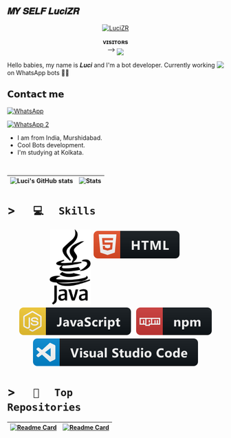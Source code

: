 <!--https://cdn.discordapp.com/emojis/905827157782200320.png?size=80-->

## 𝑴𝒀 𝑺𝑬𝑳𝑭 𝑳𝒖𝒄𝒊𝒁𝑹

<p align="center">  
  <a href="https://www.facebook.com/I.LUCI.ZR">
    <img alt=LuciZR height="150" src="https://pbs.twimg.com/media/Dsw0HsjWwAA-8fE.jpg">
   
</a> 
    
</p>

<p align="center">
    <b>ᴠɪsɪᴛᴏʀs</b><br>
 -->    <img align="middle" src="https://profile-counter.glitch.me/LuciZR/count.svg" />
</p>
    

<div align="center">
<img height="165px" src='https://github-readme-stats.vercel.app/api?username=LuciZR&show_icons=true&include_all_commits=true&theme=mere&hide_border=true' align="right">
</div>


<div align="left">
Hello babies, my name is 𝑳𝒖𝒄𝒊 and I'm a bot developer. Currently working on WhatsApp bots 🎸✨
</div>


##
## 𝗖𝗼𝗻𝘁𝗮𝗰𝘁 𝗺𝗲
<a href="https://api.whatsapp.com/send?phone=918293838182&text=%F0%9D%99%B7%F0%9D%9A%8E%F0%9D%9A%95%F0%9D%9A%95%F0%9D%9A%98+%F0%9D%99%BB%F0%9D%9A%9E%F0%9D%9A%8C%F0%9D%9A%92+%F0%9D%9A%82%F0%9D%9A%92%F0%9D%9A%9B"><img alt="WhatsApp" src="https://img.shields.io/badge/𝑾𝑯𝑨𝑻𝑺𝑨𝑷𝑷-25D366?style=for-the-badge&logo=whatsapp&logoColor=white"/></a>


 <a href="https://api.whatsapp.com/send?phone=916296851422&text=%F0%9D%99%B7%F0%9D%9A%8E%F0%9D%9A%95%F0%9D%9A%95%F0%9D%9A%98+%F0%9D%99%BB%F0%9D%9A%9E%F0%9D%9A%8C%F0%9D%9A%92+%F0%9D%9A%82%F0%9D%9A%92%F0%9D%9A%9B"><img alt="WhatsApp 2" src="https://img.shields.io/badge/𝑾𝑯𝑨𝑻𝑺𝑨𝑷𝑷-25D366?style=for-the-badge&logo=whatsapp&logoColor=white"/></a>
<br>

* I am from India, Murshidabad.
* Cool Bots development.
* I'm studying at Kolkata. 

<br>


| ![Luci's GitHub stats](https://github-readme-stats.vercel.app/api?username=LuciZR&show_icons=true&theme=tokyonight) | ![Stats](https://github-readme-stats.vercel.app/api/wakatime?username=LuciZR&theme=radical&hide_border=true&layout=compact&langs_count=6&hide_title=true) |
| ----- | ----- |
   

# > <code>⠀⠀💻⠀⠀Skills⠀⠀</code>
<p align="center">
  <img src="https://raw.githubusercontent.com/Xx-Ashutosh-xX/Xx-Ashutosh-xX/master/assets/icons/java.png" alt="java"  width="95" hight="45">
  <img src="https://raw.githubusercontent.com/8bithemant/8bithemant/master/svg/dev/languages/html.svg" alt="html" style="vertical-align:top; margin:4px">    
  <img src="https://raw.githubusercontent.com/8bithemant/8bithemant/master/svg/dev/languages/js.svg" alt="js" style="vertical-align:top; margin:4px">
  <img src="https://raw.githubusercontent.com/8bithemant/8bithemant/master/svg/dev/services/npm.svg" alt="npm" style="vertical-align:top; margin:4px">
  <img src="https://raw.githubusercontent.com/8bithemant/8bithemant/master/svg/dev/tools/visualstudio_code.svg" alt="vscode" style="vertical-align:top; margin:4px">
</p>

# > <code>⠀⠀🌟⠀⠀Top Repositories⠀⠀</code>

| [![Readme Card](https://github-readme-stats.vercel.app/api/pin/?username=LuciZR&repo=Mia-Md&theme=vision-friendly-dark)](https://github.com/LuciZR/Mia-Md) | [![Readme Card](https://github-readme-stats.vercel.app/api/pin/?username=LuciZR&repo=Foxy_shadow-MD&theme=vision-friendly-dark)](https://github.com/LuciZR/Mia-Md) |
| ----- | ----- |

<!--<code> <a href="https://matepedia.000webhostapp.com/HTML's/index.html" target="_blank"><img height="335px" align="center" src="https://matepedia.000webhostapp.com/Imagenes/NewSpace%20NewNew!!!!.png"></a> </code>-->

